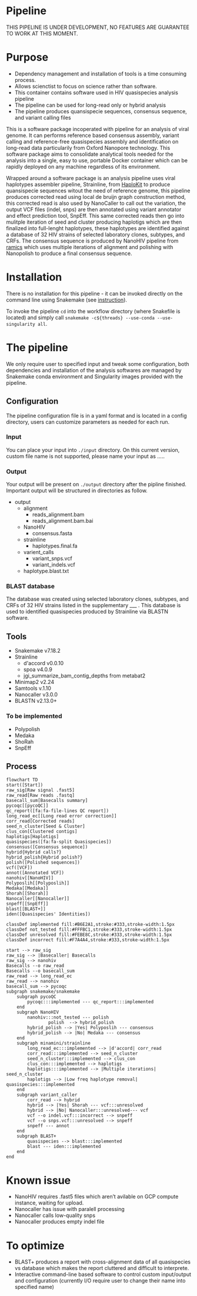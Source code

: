 # Pipeline
THIS PIPELINE IS UNDER DEVELOPMENT, NO FEATURES ARE GUARANTEE TO WORK AT THIS MOMENT.
# Purpose

- Dependency management and installation of tools is a time consuming process.
- Allows scienctist to focus on science rather than software.
- This container contains software used in HIV quasispecies analysis pipeline
- The pipeline can be used for long-read only or hybrid analysis
- The pipeline produces quansispecie sequences, consensus sequence, and variant calling files

This is a software package incoperated with pipeline for an analysis of viral genome. It can performs reference based consensus assembly, variant calling and reference-free quasispecies assembly and identification on long-read data particularily from Oxford Nanopore technology. This software package aims to consolidate analytical tools needed for the analysis into a single, easy to use, portable Docker container which can be rapidly deployed on any machine regardless of its environment.

Wrapped around a software package is an analysis pipeline uses viral haplotypes assembler pipeline, Strainline, from [HaploKit](https://github.com/HaploKit) to produce quansispecie sequences witout the need of reference genome, this pipeline produces corrected read using local de bruijn graph construction method, this corrected read is also used by NanoCaller to call out the variation, the output VCF files (indel, snps) are then annotated using variant annotator and effect prediction tool, SnpEff. This same corrected reads then go into mulitple iteration of seed and cluster producing haplotigs which are then finalized into full-lenght haplotypes, these haplotypes are identified against a database of 32 HIV strains of selected laboratory clones, subtypes, and CRFs. The consensus sequence is produced by NanoHIV pipeline from [ramics](https://github.com/ramics) which uses multiple iterations of alignment and polishing with Nanopolish to produce a final consensus sequence.

# Installation

There is no installation for this pipeline - it can be invoked directly on the command line using Snakemake (see [instruction](https://snakemake.readthedocs.io/en/stable/getting_started/installation.html)).

To invoke the pipeline `cd` into the workflow directory (where Snakefile is located) and simply call `snakemake -c${threads} --use-conda --use-singularity all`.

# The pipeline

We only require user to specified input and tweak some configuration, both dependencies and installation of the analysis softwares are managed by Snakemake conda environment and Singularity images provided with the pipeline.

## Configuration

The pipeline configuration file is in a yaml format and is located in a config directory, users can customize parameters as needed for each run.

### Input

You can place your input into `./input` directory. On this current version, custom file name is not supported, please name your input as …..

### Output

Your output will be present on `./output` directory after the pipline finished. Important output will be structured in directories as follow.

- output
    - alignment
        - reads_alignment.bam
        - reads_alignment.bam.bai
    - NanoHIV
        - consensus.fasta
    - strainline
        - haplotypes.final.fa
    - varient_calls
        - variant_snps.vcf
        - variant_indels.vcf
    - haplotype.blast.txt

### BLAST database

The database was created using selected laboratory clones, subtypes, and CRFs of 32 HIV strains listed in the supplementary ___ . This database is used to identified quasispecies produced by Strainline via BLASTN software.

## Tools

- Snakemake v7.18.2
- Strainline
    - d'accord v0.0.10
    - spoa v4.0.9
    - jgi_summarize_bam_contig_depths from metabat2
- Minimap2 v2.24
- Samtools v.1.10
- Nanocaller v3.0.0
- BLASTN v2.13.0+

### To be implemented

- Polypolish
- Medaka
- ShoRah
- SnpEff

## Process

```mermaid
flowchart TD
start([Start])
raw_sig[Raw signal .fast5]
raw_read[Raw reads .fastq]
basecall_sum[Basecalls summary]
pycoqc[[pycoQC]]
qc_report([fa:fa-file-lines QC report])
long_read_ec[[Long read error correction]]
corr_read[Corrected reads]
seed_n_cluster[Seed & Cluster]
clus_con[Clustered contigs]
haplotigs[Haplotigs]
quasispecies([fa:fa-split Quasispecies])
consensus([Consensus sequence])
hybrid{Hybrid calls?}
hybrid_polish{Hybrid polish?}
polish([Polished sequences])
vcf([VCF])
annot([Annotated VCF])
nanohiv[[NanoHIV]]
Polyposlih[[Polyposlih]]
Medaka[[Medaka]]
Shorah[[Shorah]]
Nanocaller[[Nanocaller]]
snpeff[[SnpEff]]
blast[[BLAST+]]
iden([Quasispecies' Identities])

classDef implemented fill:#B6E2A1,stroke:#333,stroke-width:1.5px
classDef not_tested fill:#FFFBC1,stroke:#333,stroke-width:1.5px
classDef unresolved fill:#FEBE8C,stroke:#333,stroke-width:1.5px
classDef incorrect fill:#F7A4A4,stroke:#333,stroke-width:1.5px

start --> raw_sig
raw_sig --> |Basecaller| Basecalls
raw_sig --> nanohiv
Basecalls --o raw_read
Basecalls --o basecall_sum
raw_read --> long_read_ec
raw_read --> nanohiv
basecall_sum --> pycoqc
subgraph snakemake/snakemake
    subgraph pycoQC
        pycoqc:::implemented --- qc_report:::implemented
    end
	subgraph NanoHIV
        nanohiv:::not_tested --- polish
				polish  --> hybrid_polish
        hybrid_polish --> |Yes| Polyposlih --- consensus
        hybrid_polish --> |No| Medaka --- consensus
    end
    subgraph minamini/strainline
        long_read_ec:::implemented --> |d'accord| corr_read
        corr_read:::implemented --> seed_n_cluster
        seed_n_cluster:::implemented --> clus_con
        clus_con:::implemented --> haplotigs
        haplotigs:::implemented --> |Multiple iterations| seed_n_cluster
        haplotigs --> |Low freq haplotype removal| quasispecies:::implemented
    end
    subgraph variant_caller
        corr_read --> hybrid
        hybrid --> |Yes| Shorah --- vcf:::unresolved
        hybrid --> |No| Nanocaller:::unresolved--- vcf
        vcf --o indel.vcf:::incorrect --> snpeff
        vcf --o snps.vcf:::unresolved --> snpeff
        snpeff --- annot
    end
    subgraph BLAST+
        quasispecies --> blast:::implemented
        blast --- iden:::implemented
    end
end
```

# Known issue

- NanoHIV requires .fast5 files which aren’t avilable on GCP compute instance, waiting for upload.
- Nanocaller has issue with paralell processing
- Nanocaller calls low-quality snps
- Nanocaller produces empty indel file

# To optimize

- BLAST+ produces a report with cross-alignment data of all quasispecies vs database which makes the report cluttered and difficult to interprete.
- Interactive command-line based software to control custom input/output and configuration (currently I/O require user to change their name into specified name)
